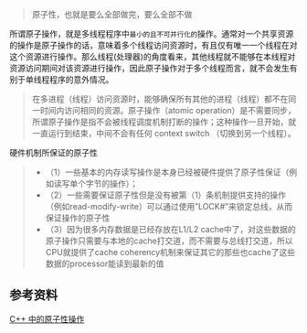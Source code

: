 > 原子性，也就是要么全部做完，要么全部不做

所谓原子操作，就是多线程程序中`最小的且不可并行化的`操作。通常对一个共享资源的操作是原子操作的话，意味着多个线程访问资源时，有且仅有唯一一个线程在对这个资源进行操作。那么线程(处理器)的角度看来，其他线程就不能够在本线程对资源访问期间对该资源进行操作，因此原子操作对于多个线程而言，就不会发生有别于单线程程序的意外情况。

> 在多进程（线程）访问资源时，能够确保所有其他的进程（线程）都不在同一时间内访问相同的资源。原子操作（atomic operation）是不需要同步，所谓原子操作是指不会被线程调度机制打断的操作；这种操作一旦开始，就一直运行到结束，中间不会有任何 context switch （切换到另一个线程）。

硬件机制所保证的原子性
>* （1）一些基本的内存读写操作是本身已经被硬件提供了原子性保证（例如读写单个字节的操作）；
>* （2）一些需要保证原子性但是没有被第（1）条机制提供支持的操作（例如read-modify-write）可以通过使用”LOCK#”来锁定总线，从而保证操作的原子性
>* （3）因为很多内存数据是已经存放在L1/L2 cache中了，对这些数据的原子操作只需要与本地的cache打交道，而不需要与总线打交道，所以CPU就提供了cache coherency机制来保证其它的那些也cache了这些数据的processor能读到最新的值


## 参考资料
[C++ 中的原子性操作](http://lib.csdn.net/article/cplusplus/21872?knId=1169)

